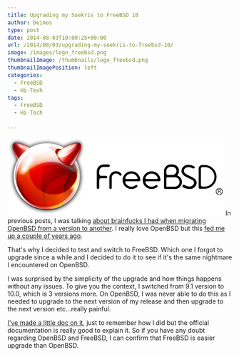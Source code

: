```yaml
---
title: Upgrading my Soekris to FreeBSD 10
author: Deimos
type: post
date: 2014-08-03T10:00:25+00:00
url: /2014/08/03/upgrading-my-soekris-to-freebsd-10/
image: /images/logo_freebsd.png
thumbnailImage: /thumbnails/logo_freebsd.png
thumbnailImagePosition: left
categories:
  - FreeBSD
  - Hi-Tech
tags:
  - FreeBSD
  - Hi-Tech

---
```

![Poweredbyfreebsd](/images/logo_freebsd.png)
In previous posts, I was talking [about brainfucks I had when migrating OpenBSD from a version to another][1]. I really love OpenBSD but this [fed me up a couple of years ago][2].

That's why I decided to test and switch to FreeBSD. Which one I forgot to upgrade since a while and I decided to do it to see if it's the same nightmare I encountered on OpenBSD.

I was surprised by the simplicity of the upgrade and how things happens without any issues. To give you the context, I switched from 9.1 version to 10.0, which is 3 versions more. On OpenBSD, I was never able to do this as I needed to upgrade to the next version of my release and then upgrade to the next version etc...really painful.

[I've made a little doc on it](https://wiki.deimos.fr/Le_syst%C3%A8me_de_Packages_FreeBSD#Mettre_.C3.A0_jour_son_FreeBSD), just to remember how I did but the official documentation is really good to explain it. So if you have any doubt regarding OpenBSD and FreeBSD, I can confirm that FreeBSD is easier upgrade than OpenBSD.

 [1]: http://blog.deimos.fr/2009/10/25/mise-a-jour-openbsd-4-5-4-6-pas-sans-mal/ "Mise à jour OpenBSD 4.5 -> 4.6 pas sans mal"
 [2]: http://blog.deimos.fr/2010/05/22/mise-a-jour-openbsd-4-6-4-7-pas-sans-mal/ "Mise à jour OpenBSD 4.6 -> 4.7 pas sans mal"
